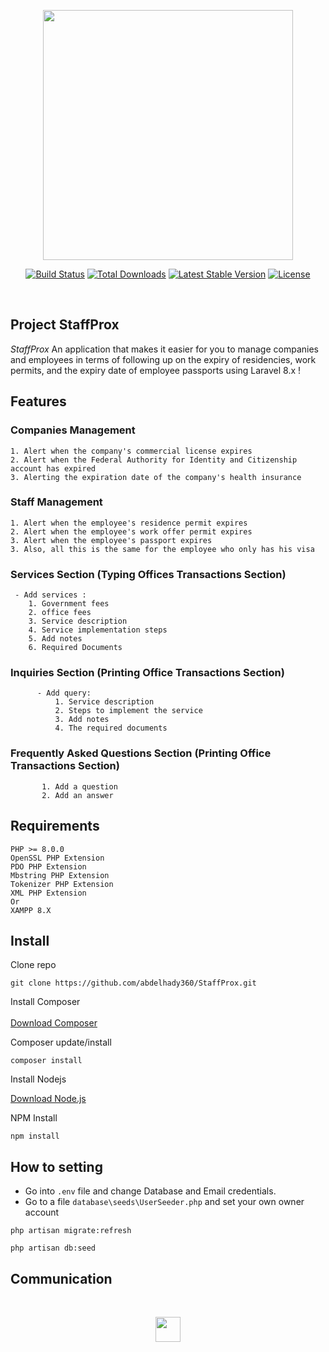 <p  align="center"><a href="https://laravel.com" target="_blank"><img   src="https://raw.githubusercontent.com/laravel/art/master/logo-lockup/5%20SVG/2%20CMYK/1%20Full%20Color/laravel-logolockup-cmyk-red.svg" width="400"></a></p>

<p align="center">
<a href="https://travis-ci.org/laravel/framework"><img src="https://travis-ci.org/laravel/framework.svg" alt="Build Status"></a>
<a href="https://packagist.org/packages/laravel/framework"><img src="https://img.shields.io/packagist/dt/laravel/framework" alt="Total Downloads"></a>
<a href="https://packagist.org/packages/laravel/framework"><img src="https://img.shields.io/packagist/v/laravel/framework" alt="Latest Stable Version"></a>
<a href="https://packagist.org/packages/laravel/framework"><img src="https://img.shields.io/packagist/l/laravel/framework" alt="License"></a>
</p><BR>

## Project StaffProx   

_StaffProx_ An application that makes it easier for you to manage companies and employees in terms of following up on the expiry of residencies, work permits, and the expiry date of employee passports using Laravel 8.x ! 



## Features

### Companies Management
    1. Alert when the company's commercial license expires
    2. Alert when the Federal Authority for Identity and Citizenship account has expired
    3. Alerting the expiration date of the company's health insurance
       
### Staff Management
    1. Alert when the employee's residence permit expires
    2. Alert when the employee's work offer permit expires
    3. Alert when the employee's passport expires
    3. Also, all this is the same for the employee who only has his visa
 
  ### Services Section (Typing Offices Transactions Section)
     - Add services :
        1. Government fees
        2. office fees
        3. Service description
        4. Service implementation steps
        5. Add notes
        6. Required Documents
    
### Inquiries Section (Printing Office Transactions Section)
          - Add query:
              1. Service description
              2. Steps to implement the service
              3. Add notes
              4. The required documents

### Frequently Asked Questions Section (Printing Office Transactions Section)
           1. Add a question
           2. Add an answer
       

##  Requirements




<pre><code>PHP >= 8.0.0
OpenSSL PHP Extension
PDO PHP Extension
Mbstring PHP Extension
Tokenizer PHP Extension
XML PHP Extension
Or
XAMPP 8.X </code></pre>



## Install

Clone repo <br>

<pre><code>git clone https://github.com/abdelhady360/StaffProx.git</code></pre>

Install Composer  <br><br>
<a href="https://getcomposer.org/download/" target="_blank">Download Composer</a> <br>

Composer update/install

<pre><code>composer install</code></pre>

Install Nodejs <br>

<a href="https://nodejs.org/en/download/" target="_blank">Download Node.js</a> <br>

NPM Install

<pre><code>npm install</code></pre>

## How to setting

- Go into `.env` file and change Database and Email credentials.
- Go to a file `database\seeds\UserSeeder.php` and set your own owner account
<pre><code>php artisan migrate:refresh</code></pre>
<pre><code>php artisan db:seed</code></pre>



## Communication
<BR>

<p align="center"><a href="https://twitter.com/abdelhady360/" target="_blank"><img src="https://upload.wikimedia.org/wikipedia/ar/thumb/9/9f/Twitter_bird_logo_2012.svg/280px-Twitter_bird_logo_2012.svg.png" width="40"></a></p>


